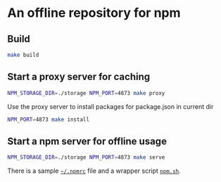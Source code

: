 
# An offline repository for npm


## Build

```bash
make build
```


## Start a proxy server for caching

```bash
NPM_STORAGE_DIR=./storage NPM_PORT=4873 make proxy
```

Use the proxy server to install packages for package.json in current dir

```bash
NPM_PORT=4873 make install
```

## Start a npm server for offline usage

```bash
NPM_STORAGE_DIR=./storage NPM_PORT=4873 make serve
```

There is a sample [`~/.npmrc`](./npmrc) file and a wrapper script [`npm.sh`](./npm.sh).


